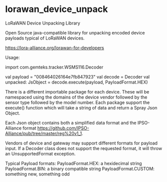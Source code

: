 # lorawan_device_unpack
LoRaWAN Device Unpacking Library

Open Source java-compatible library for unpacking encoded device payloads typical of LoRaWAN devices.

https://lora-alliance.org/lorawan-for-developers

Usage:

  import com.gemteks.tracker.WSMS116.Decoder

  val payload = "008464026164e7fb847923"
  val decode = Decoder
  val unpacked: JsObject = decode.execute(payload, PayloadFormat.HEX)

There is a different importable package for each device. These will be namespaced using the domains of the device vendor followed by the sensor type followed by the model number. Each package support the execute() function which will take a string of data and return a Spray Json Object.

Each Json object contains both a simplified data format and the IPSO-Alliance format https://github.com/IPSO-Alliance/pub/tree/master/reg%20v1_1.

Vendors of device and gateway may support different formats for payload input. If a Decoder class does not support the requested format, it will throw an UnsupportedFormat exception. 

Typical Payload formats:
    PayloadFormat.HEX: a hexidecimal string
    PayloadFormat.BIN: a binary compatible string
    PayloadFormat.CUSTOM: something new, something odd
    
    
